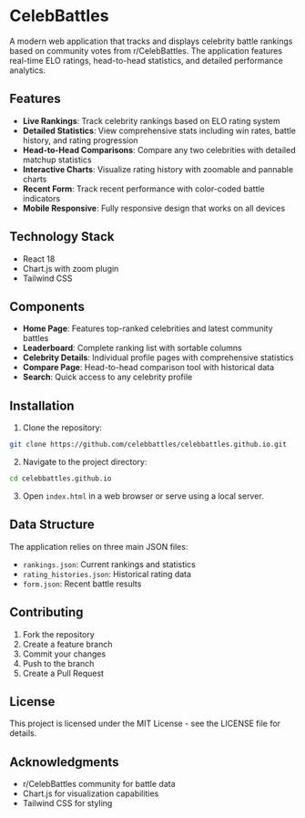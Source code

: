 # CelebBattles

A modern web application that tracks and displays celebrity battle rankings based on community votes from r/CelebBattles. The application features real-time ELO ratings, head-to-head statistics, and detailed performance analytics.

## Features

- **Live Rankings**: Track celebrity rankings based on ELO rating system
- **Detailed Statistics**: View comprehensive stats including win rates, battle history, and rating progression
- **Head-to-Head Comparisons**: Compare any two celebrities with detailed matchup statistics
- **Interactive Charts**: Visualize rating history with zoomable and pannable charts
- **Recent Form**: Track recent performance with color-coded battle indicators
- **Mobile Responsive**: Fully responsive design that works on all devices

## Technology Stack

- React 18
- Chart.js with zoom plugin
- Tailwind CSS

## Components

- **Home Page**: Features top-ranked celebrities and latest community battles
- **Leaderboard**: Complete ranking list with sortable columns
- **Celebrity Details**: Individual profile pages with comprehensive statistics
- **Compare Page**: Head-to-head comparison tool with historical data
- **Search**: Quick access to any celebrity profile

## Installation

1. Clone the repository:
```bash
git clone https://github.com/celebbattles/celebbattles.github.io.git
```

2. Navigate to the project directory:
```bash
cd celebbattles.github.io
```

3. Open `index.html` in a web browser or serve using a local server.

## Data Structure

The application relies on three main JSON files:

- `rankings.json`: Current rankings and statistics
- `rating_histories.json`: Historical rating data
- `form.json`: Recent battle results

## Contributing

1. Fork the repository
2. Create a feature branch
3. Commit your changes
4. Push to the branch
5. Create a Pull Request

## License

This project is licensed under the MIT License - see the LICENSE file for details.

## Acknowledgments

- r/CelebBattles community for battle data
- Chart.js for visualization capabilities
- Tailwind CSS for styling
